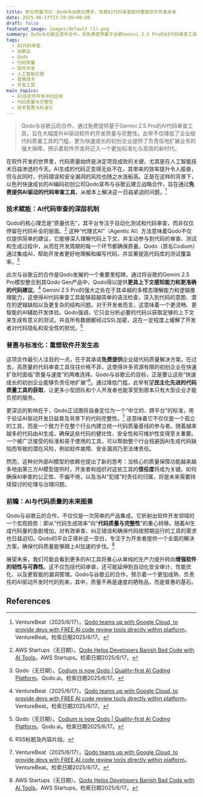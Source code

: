 ```yaml
---
title: 弥合质量鸿沟：Qodo与谷歌云携手，免费AI代码审查如何重塑软件开发未来
date: 2025-06-17T23:20:05+08:00
draft: false
featured_image: images/default (1).png
summary: Qodo与谷歌云宣布合作，将免费提供基于谷歌Gemini 2.5 Pro的AI代码审查工具，旨在提升AI驱动软件的质量和完整性。此举降低了企业级代码质量工具的获取门槛，尤其对初创企业意义重大，并有望促进AI生成代码的标准化与负责任的扩展。
tags: 
  - AI代码审查
  - 谷歌云
  - Qodo
  - 代码质量
  - 软件开发
  - 人工智能伦理
  - 普惠技术
  - 开发工具
main_topics: 
  - AI在软件开发中的应用
  - 代码质量与完整性
  - 技术普惠与标准化
---
```


> Qodo与谷歌云的合作，通过免费提供基于Gemini 2.5 Pro的AI代码审查工具，旨在大幅提升AI驱动软件的开发质量与完整性。此举不仅降低了企业级代码质量工具的门槛，更为快速成长的初创企业提供了负责任地扩展业务的强大保障，预示着软件开发将迈入一个更加标准化与高效的新时代。

在软件开发的世界里，代码质量始终是决定项目成败的关键，尤其是在人工智能技术日益渗透的今天。AI生成的代码正变得无处不在，其带来的效率提升令人振奋，但与此同时，代码错误和安全漏洞的风险也随之水涨船高。正是在这样的背景下，以色列快速成长的AI编码初创公司Qodo宣布与谷歌云建立战略合作，旨在通过**免费提供AI驱动的代码审查工具**，从根本上解决这一日益紧迫的问题。[^1]

### 技术赋能：AI代码审查的深层机制

Qodo的核心理念是“质量优先”，其平台专注于自动化测试和代码审查，而非仅仅停留在代码补全的层面。[^4] 这种“代理式AI”（Agentic AI）方法意味着Qodo不仅仅提供简单的建议，它能够深入理解代码上下文，并主动参与到代码的审查、测试和生成过程中，从而在开发周期的每一个环节都确保质量。Qodo（原名Codium）通过集成AI，帮助开发者更好地理解和编写代码，并显著提高代码库的测试覆盖率。[^5]

此次与谷歌云的合作是Qodo发展的一个重要里程碑。通过将谷歌的Gemini 2.5 Pro模型整合到其Qodo Gen产品中，Qodo得以提供**更具上下文感知能力和更准确的代码建议**。[^1] Gemini 2.5 Pro的强大之处在于其卓越的多模态理解能力和逻辑推理能力，这使得AI代码审查工具能够超越简单的语法检查，深入到代码的意图、潜在的逻辑缺陷以及更复杂的结构问题。对于开发者而言，这意味着一个更流畅、更智能的AI辅助开发体验。Qodo强调，它只会分析必要的代码以获取足够的上下文来生成有意义的测试，并且所有数据都经过SSL加密，这在一定程度上缓解了开发者对代码隐私和安全性的担忧。[^5]

### 普惠与标准化：重塑软件开发生态

这项合作最引人注目的一点，在于其承诺**免费提供**企业级代码质量解决方案。在过去，高质量的代码审查工具往往价格不菲，这使得许多资源有限的初创企业在快速扩张时面临“质量与速度”的两难选择。Qodo与谷歌云的目标，正是要让这些“快速成长的初创企业能够负责任地扩展”[^2]。通过降低门槛，此举有望**民主化先进的代码质量工具的获取**，让更多小型团队和个人开发者也能享受到原本只有大型企业才能负担的服务。

更深远的影响在于，Qodo正试图将自身定位为一个“中立的、跨平台”的标准，用于验证AI驱动开发日益普及背景下的代码完整性。[^1] 这意味着它不仅仅是一个孤立的工具，而是一个致力于在整个行业内建立统一代码质量基线的参与者。随着越来越多的代码由AI生成，确保这些代码的健壮性、安全性和可维护性变得至关重要。一个被广泛接受的标准和易于使用的工具，可以帮助整个行业规避因AI生成代码缺陷而导致的潜在风险，例如软件故障、安全漏洞乃至法律责任。

然而，这种对外部AI模型的依赖也提出了新的思考：当核心的质量保障功能越来越多地由第三方AI模型提供时，开发者和组织对这些工具的**信任度**将成为关键。如何确保AI审查的公正性、不偏不倚，以及当AI“犯错”时责任的归属，将是未来需要持续探讨的伦理与治理问题。

### 前瞻：AI与代码质量的未来图景

Qodo与谷歌云的合作，不仅仅是一次简单的产品集成，它折射出软件开发领域的一个宏观趋势：即从“代码生成效率”向“**代码质量与完整性**”的重心转移。随着AI生成代码量的急剧增加，对有效审查、纠正错误和确保代码按预期运行的工具的需求也日益迫切。Qodo的平台正填补这一空白，专注于为开发者提供一个全面的解决方案，确保代码质量能够跟上AI加速的步伐。[^4]

展望未来，我们可能会看到更多的AI工具将重心从单纯的生产力提升转向**增强软件的韧性与可靠性**。这不仅包括代码审查，还可能延伸到自动化安全审计、性能优化、以及更智能的漏洞管理。Qodo与谷歌云的合作，预示着一个更加成熟、负责任的AI驱动开发时代的到来，其中，质量不再是速度的牺牲品，而是普惠的基石。

## References
[^1]: VentureBeat（2025/6/17）。[Qodo teams up with Google Cloud, to provide devs with FREE AI code review tools directly within platform](https://venturebeat.com/programming-development/qodo-teams-up-with-google-cloud-to-provide-devs-with-free-ai-code-review-tools-directly-within-platform/)。VentureBeat。检索日期2025/6/17。
[^2]: RSS标题及内容片段。
[^3]: DNyuz（2025/6/17）。[Qodo teams up with Google Cloud, to provide devs with FREE AI code review tools directly within platform](https://dnyuz.com/2025/06/17/qodo-teams-up-with-google-cloud-to-provide-devs-with-free-ai-code-review-tools-directly-within-platform/)。DNyuz。检索日期2025/6/17。
[^4]: AWS Startups（无日期）。[Qodo Helps Developers Banish Bad Code with AI Tools](https://aws.amazon.com/startups/learn/qodo-helps-developers-banish-bad-code-with-ai-tools)。AWS Startups。检索日期2025/6/17。
[^5]: Qodo（无日期）。[Codium is now Qodo | Quality-first AI Coding Platform](https://www.qodo.ai/)。Qodo.ai。检索日期2025/6/17。
[^6]: PR Newswire（2024/6/17）。[Qodo announces collaboration with Google Cloud to help ensure code quality keeps pace with AI acceleration](https://www.prnewswire.com/news-releases/qodo-announces-collaboration-with-google-cloud-to-help-ensure-code-quality-keeps-pace-with-ai-acceleration-302484000.html)。PR Newswire。检索日期2025/6/17。
